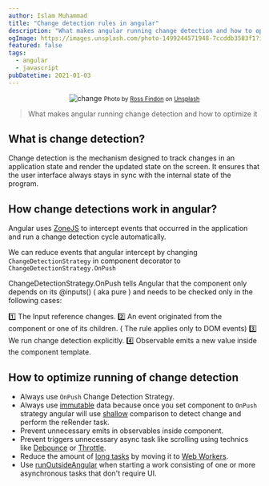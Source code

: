 ```yaml
---
author: Islam Muhammad
title: "Change detection rules in angular"
description: "What makes angular running change detection and how to optimize it"
ogImage: https://images.unsplash.com/photo-1499244571948-7ccddb3583f1?ixlib=rb-1.2.1&ixid=MXwxMjA3fDB8MHxwaG90by1wYWdlfHx8fGVufDB8fHw%3D&auto=format&fit=crop&w=1489&q=80
featured: false
tags:
  - angular
  - javascript
pubDatetime: 2021-01-03
---
```


<center>

![change](https://images.unsplash.com/photo-1499244571948-7ccddb3583f1?ixlib=rb-1.2.1&ixid=MXwxMjA3fDB8MHxwaG90by1wYWdlfHx8fGVufDB8fHw%3D&auto=format&fit=crop&w=1489&q=80)
<span><small>Photo by <a href="https://unsplash.com/@rossf?utm_source=unsplash&utm_medium=referral&utm_content=creditCopyText">Ross Findon</a> on <a href="https://unsplash.com/photos/mG28olYFgHI">Unsplash</a></small></span>

</center>

> What makes angular running change detection and how to optimize it

## What is change detection?

Change detection is the mechanism designed to track changes in an application state and render the updated state on the screen. It ensures that the user interface always stays in sync with the internal state of the program.

## How change detections work in angular?

Angular uses [ZoneJS](https://indepth.dev/posts/1059/do-you-still-think-that-ngzone-zone-js-is-required-for-change-detection-in-angular) to intercept events that occurred in the application and run a change detection cycle automatically.

We can reduce events that angular intercept by changing `ChangeDetectionStrategy` in component decorator to `ChangeDetectionStrategy.OnPush`

ChangeDetectionStrategy.OnPush tells Angular that the component only depends on its @inputs() ( aka pure ) and needs to be checked only in the following cases:

1️⃣ The Input reference changes.
2️⃣ An event originated from the component or one of its children. ( The rule applies only to DOM events)
3️⃣ We run change detection explicitly.
4️⃣ Observable emits a new value inside the component template.

## How to optimize running of change detection

- Always use `OnPush` Change Detection Strategy.
- Always use [immutable](https://medium.com/javascript-in-plain-english/how-to-deep-copy-objects-and-arrays-in-javascript-7c911359b089) data because once you set component to `OnPush` strategy angular will use [shallow](https://javascript.info/object-copy) comparison to detect change and perform the reRender task.
- Prevent unnecessary emits in observables inside component.
- Prevent triggers unnecessary async task like scrolling using technics like [Debounce](https://levelup.gitconnected.com/debounce-in-javascript-improve-your-applications-performance-5b01855e086) or [Throttle](https://levelup.gitconnected.com/throttle-in-javascript-improve-your-applications-performance-984a4e020a3f).
- Reduce the amount of [long tasks](https://web.dev/optimize-fid/) by moving it to [Web Workers](https://blog.bitsrc.io/angular-performance-web-workers-df382c4d3919).
- Use [runOutsideAngular](https://medium.com/@krzysztof.grzybek89/how-runoutsideangular-might-reduce-change-detection-calls-in-your-app-6b4dab6e374d) when starting a work consisting of one or more asynchronous tasks that don't require UI.
